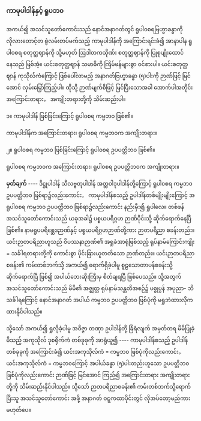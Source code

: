 ### ကာမုပါဒါန်နှင့် ရူပဘ၀

အကယ်၍ အသင်သူတော်ကောင်းသည် နောင်အနာဂတ်တွင် ရူပါ၀စရဗြဟ္မာခန္ဓာကို လိုလားတောင့်တ
စွဲလမ်းတပ်မက်သည့် ကာမုပါဒါန်ကို အကြောင်းရင်းခံ၍ အာနာပါန ရူပါ၀စရ စတုတ္ထဈာန်ကို သို့မဟုတ်
ဩဒါတကသိုဏ်း စတုတ္ထဈာန်ကို ပြုစုပျိုးထောင်နေသည် ဖြစ်အံ့။ ယင်းစတုတ္ထဈာန် သမာဓိကို ကြိမ်ဖန်များစွာ
ဝင်စားပါ။ ယင်းစတုတ္ထဈာန် ကုသိုလ်ကံကြောင့် ဖြစ်ပေါ်လာမည့် အနာဂတ်ဗြဟ္မာခန္ဓာ (၅)ပါးကို ဉာဏ်ဖြင့်
မြင်အောင် လှမ်းမြှော်ကြည့်ပါ။ ထိုသို့ ဉာဏ်မျက်စိဖြင့် မြင်ပြီးသောအခါ အောက်ပါအတိုင်း အကြောင်းတရား，
အကျိုးတရားတို့ကို သိမ်းဆည်းပါ။

၁။ ကာမုပါဒါန် ဖြစ်ခြင်းကြောင့် ရူပါ၀စရ ကမ္မဘ၀ ဖြစ်၏။

ကာမုပါဒါန်က အကြောင်းတရား၊ ရူပါ၀စရ ကမ္မဘ၀က အကျိုးတရား။

၂။ ရူပါ၀စရ ကမ္မဘ၀ ဖြစ်ခြင်းကြောင့် ရူပါ၀စရ ဥပပတ္တိဘ၀ ဖြစ်၏။

ရူပါ၀စရ ကမ္မဘ၀က အကြောင်းတရား၊ ရူပါ၀စရ ဥပပတ္တိဘ၀က အကျိုးတရား။

**မှတ်ချက်** ---- ဒိဋ္ဌုပါဒါန် သီလဗ္ဗတုပါဒါန် အတ္တဝါဒုပါဒါန်တို့ကြောင့် ရူပါ၀စရ ကမ္မဘ၀ ဥပပတ္တိဘ၀
ဖြစ်ရာ၌လည်းကောင်း， ကာမုပါဒါန်စသည့် ဥပါဒါန်တစ်မျိုးမျိုးကြောင့် အရူပါ၀စရ ကမ္မဘ၀ ဥပပတ္တိဘ၀
ဖြစ်ရာ၌လည်းကောင်း နည်းမှီး၍ ရှုပါလေ။ တစ်ဖန် အသင်သူတော်ကောင်းသည် ယခုအခါ၌ ပစ္စယပရိဂ္ဂဟ
ဉာဏ်ပိုင်းသို့ ဆိုက်ရောက်နေပြီ ဖြစ်၏။ နာမရူပပရိစ္ဆေဒဉာဏ်နှင့် ပစ္စယပရိဂ္ဂဟဉာဏ်တို့ကား ဉာတပရိညာ
စခန်းတည်း။ ယင်းဉာတပရိညာဟူသည် ဝိပဿနာဉာဏ်၏ အရှုခံအာရုံဖြစ်သည့် ရုပ်နာမ်ကြောင်းကျိုး =
သင်္ခါရတရားတို့ကို ကောင်းစွာ ပိုင်းခြားယူတတ်သော ဉာဏ်တည်း။ ယင်းဉာတပရိညာစခန်း၏ ကမ်းတစ်ဘက်သို့
အကယ်၍ ရောက်ရှိခဲ့ပါမူ စူဠသောတာပန်စခန်းသို့ ဆိုက်ရောက်ပြီ ဖြစ်၍ အပါယ်ဘေးဆိုးကြီးမှ စိတ်ချရပြီ
ဖြစ်ပေသည်။ သို့အတွက် အသင်သူတော်ကောင်းသည် မိမိ၏ အဇ္ဈတ္တ ရုပ်နာမ်သန္တတိအစဉ်၌ ပစ္စုပ္ပန် အပုညာ-
ဘိသင်္ခါရကြောင့် နောင်အနာဂတ် အပါယ် ကမ္မဘ၀ ဥပပတ္တိဘ၀ ဖြစ်ပုံကို မရှုဘဲထားလိုက ထားနိုင်ပါသည်။

သို့သော် အကယ်၍ ရှုလိုခဲ့ပါမူ အဝိဇ္ဇာ တဏှာ ဥပါဒါန်တို့ ခြံရံလျက် အမှတ်တရ မိမိပြုခဲ့မိသည့် အကုသိုလ်
ဒုစရိုက်ကံ တစ်ခုခုကို အာရုံယူ၍ ---- ကာမုပါဒါန်စသည့် ဥပါဒါန် တစ်ခုခုကို အကြောင်းခံ၍ ယင်းအကုသိုလ်ကံ
= ကမ္မဘ၀ ဖြစ်ပုံကိုလည်းကောင်း， ယင်းအကုသိုလ်ကံ = ကမ္မဘ၀ကြောင့် အပါယ်ခန္ဓာ (၅)ပါးတည်းဟူသော
ဥပပတ္တိဘ၀ ဖြစ်ပုံကိုလည်းကောင်း ဉာဏ်ဖြင့် မြင်အောင် ကြည့်၍ အကြောင်းတရား အကျိုးတရားတို့ကို
သိမ်းဆည်းနိုင်ပါသည်။ သို့သော် ဉာတပရိညာစခန်း၏ ကမ်းတစ်ဘက်သို့ရောက်ပြီးသူ အသင်သူတော်ကောင်း
အဖို့ အနာဂတ် ဝဋ္ဋကထာပိုင်းတွင် လိုအပ်တော့မည်ကား မဟုတ်ပေ။
